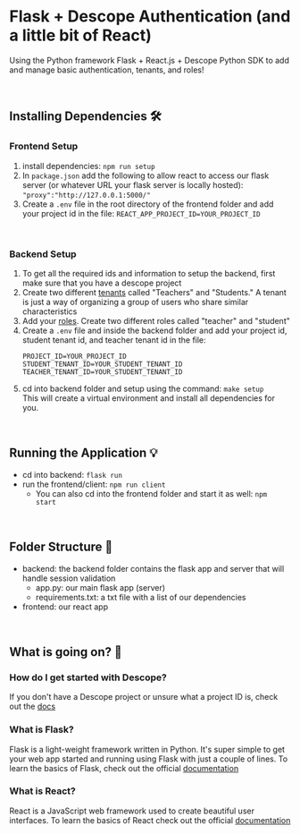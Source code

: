 # Flask + Descope Authentication (and a little bit of React) 

Using the Python framework Flask + React.js + Descope Python SDK to add and manage basic authentication, tenants, and roles!

<br>

## Installing Dependencies 🛠️

### Frontend Setup

1. install dependencies: ```npm run setup``` 
2. In ```package.json``` add the following to allow react to access our flask server (or whatever URL your flask server is locally hosted): ```"proxy":"http://127.0.0.1:5000/"``` 
3. Create a ```.env``` file in the root directory of the frontend folder and add your project id in the file: ```REACT_APP_PROJECT_ID=YOUR_PROJECT_ID```

<br> 

### Backend Setup

1. To get all the required ids and information to setup the backend, first make sure that you have a descope project
2. Create two different [tenants](https://app.descope.com/tenants) called "Teachers" and "Students." A tenant is just a way of organizing a group of users who share similar characteristics 
3. Add your [roles](https://app.descope.com/authorization). Create two different roles called "teacher" and "student" <br>
4. Create a ```.env``` file and inside the backend folder and add your project id, student tenant id, and teacher tenant id in  the file:  
    ```
    PROJECT_ID=YOUR_PROJECT_ID
    STUDENT_TENANT_ID=YOUR_STUDENT_TENANT_ID
    TEACHER_TENANT_ID=YOUR_STUDENT_TENANT_ID
    ```
5. cd into backend folder and setup using the command: ```make setup``` <br>
This will create a virtual environment and install all dependencies for you.

<br>

## Running the Application 💡

- cd into backend: ```flask run```
- run the frontend/client: ```npm run client``` 
    - You can also cd into the frontend folder and start it as well: ```npm start```

<br>

## Folder Structure 📁

- backend: the backend folder contains the flask app and server that will handle session validation 
    - app.py: our main flask app (server)
    - requirements.txt: a txt file with a list of our dependencies
- frontend: our react app 

<br>

## What is going on? 🤔

### How do I get started with Descope?
If you don't have a Descope project or unsure what a project ID is, check out the [docs](https://docs.descope.com/build/guides/gettingstarted/)

### What is Flask?
Flask is a light-weight framework written in Python. It's super simple to get your web app started and running using Flask with just a couple of lines. To learn the basics of Flask, check out the official [documentation](https://flask.palletsprojects.com/en/2.3.x/quickstart/)<br>

### What is React? 
React is a JavaScript web framework used to create beautiful user interfaces. To learn the basics of React check out the official [documentation](https://react.dev/learn)


